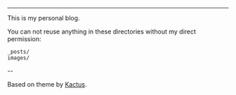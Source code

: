 ---

This is my personal blog. 

You can not reuse anything in these directories without my direct permission:

```
_posts/   
images/
```

--

Based on theme by [Kactus](https://github.com/nickbalestra/kactus).